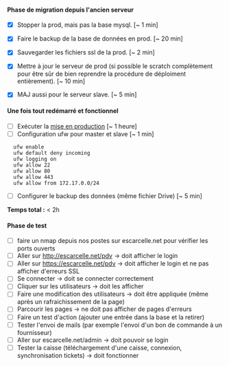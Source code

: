 #### Phase de migration depuis l'ancien serveur
 - [x] Stopper la prod, mais pas la base mysql. [~ 1 min]
 - [x] Faire le backup de la base de données en prod. [~ 20 min]
 - [x] Sauvegarder les fichiers ssl de la prod. [~ 2 min]
 - [x] Mettre à jour le serveur de prod (si possible le scratch complètement pour être sûr de bien reprendre la procédure de déploiment entièrement). [~ 10 min]

 - [x] MAJ aussi pour le serveur slave. [~ 5 min]

#### Une fois tout redémarré et fonctionnel
 - [ ] Exécuter la [mise en production](./MISE-EN-PROD.md) [~ 1 heure]
 - [ ] Configuration ufw pour master et slave [~ 1 min]
```
  ufw enable
  ufw default deny incoming
  ufw logging on
  ufw allow 22
  ufw allow 80
  ufw allow 443
  ufw allow from 172.17.0.0/24
```
 - [ ] Configurer le backup des données (même fichier Drive) [~ 5 min]

**Temps total :** < 2h

#### Phase de test
 - [ ] faire un nmap depuis nos postes sur escarcelle.net pour vérifier les ports ouverts
 - [ ] Aller sur http://escarcelle.net/pdv -> doit afficher le login 
 - [ ] Aller sur https://escarcelle.net/pdv  -> doit afficher le login et ne pas afficher d'erreurs SSL
 - [ ] Se connecter -> doit se connecter correctement
 - [ ] Cliquer sur les utilisateurs -> doit les afficher
 - [ ] Faire une modification des utilisateurs -> doit être appliquée (même après un rafraichissement de la page)
 - [ ] Parcourir les pages -> ne doit pas afficher de pages d'erreurs
 - [ ] Faire un test d'action (ajouter une entrée dans la base et la retirer)
 - [ ] Tester l'envoi de mails (par exemple l'envoi d'un bon de commande à un fournisseur)
 - [ ] Aller sur escarcelle.net/admin -> doit pouvoir se login
 - [ ] Tester la caisse (téléchargement d'une caisse, connexion, synchronisation tickets) -> doit fonctionner
